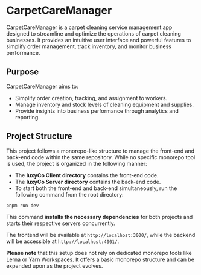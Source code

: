 # CarpetCareManager

CarpetCareManager is a carpet cleaning service management app designed to streamline and optimize the operations of carpet cleaning businesses. It provides an intuitive user interface and powerful features to simplify order management, track inventory, and monitor business performance.

## Purpose

CarpetCareManager aims to:

- Simplify order creation, tracking, and assignment to workers.
- Manage inventory and stock levels of cleaning equipment and supplies.
- Provide insights into business performance through analytics and reporting.

## Project Structure

This project follows a monorepo-like structure to manage the front-end and back-end code within the same repository. While no specific monorepo tool is used, the project is organized in the following manner:

- The **luxyCo Client directory** contains the front-end code.
- The **luxyCo Server directory** contains the back-end code.
- To start both the front-end and back-end simultaneously, run the following command from the root directory:

```bash
pnpm run dev
```

This command **installs the necessary dependencies** for both projects and starts their respective servers concurrently.

The frontend will be available at `http://localhost:3000/`, while the backend will be accessible at `http://localhost:4001/`.

**Please note** that this setup does not rely on dedicated monorepo tools like Lerna or Yarn Workspaces. It offers a basic monorepo structure and can be expanded upon as the project evolves.

<div style="text-align:center; padding: 20px;" 
<img src="./luxyCo%20Client//src/assets/Recording%202023-06-30%20123141.gif" alt="App gif" width="400px" />
</div>
